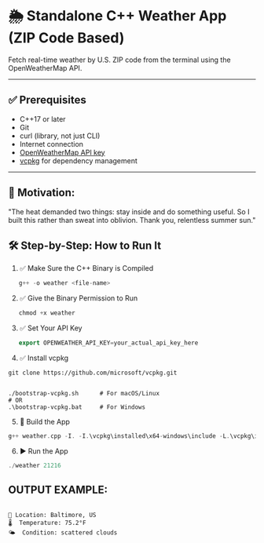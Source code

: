 # 🌦️ Standalone C++ Weather App (ZIP Code Based)

Fetch real-time weather by U.S. ZIP code from the terminal using the OpenWeatherMap API.

---

## ✅ Prerequisites


- C++17 or later
- Git
- curl (library, not just CLI)
- Internet connection
- [OpenWeatherMap API key](https://openweathermap.org/api)
- [vcpkg](https://github.com/microsoft/vcpkg) for dependency management


---

## 📁 Motivation:

"The heat demanded two things: stay inside and do something useful. So I built this rather than sweat into oblivion. Thank you, relentless summer sun."

## 🛠️ Step-by-Step: How to Run It

1. ✅ Make Sure the C++ Binary is Compiled

```cpp
   g++ -o weather <file-name> 
```

2. ✅ Give the Binary Permission to Run

```cpp
   chmod +x weather
```

3. ✅ Set Your API Key

```cpp
   export OPENWEATHER_API_KEY=your_actual_api_key_here

```

4. ✅ Install vcpkg

```
git clone https://github.com/microsoft/vcpkg.git


./bootstrap-vcpkg.sh      # For macOS/Linux
# OR
.\bootstrap-vcpkg.bat     # For Windows
```
5. 🧱 Build the App
```cpp
g++ weather.cpp -I. -I.\vcpkg\installed\x64-windows\include -L.\vcpkg\installed\x64-windows\lib -lcurl -o weather.exe

```

6. ▶ Run the App

```cpp
./weather 21216


```

## OUTPUT EXAMPLE:
```

📍 Location: Baltimore, US
🌡️  Temperature: 75.2°F
🌤️  Condition: scattered clouds


```



